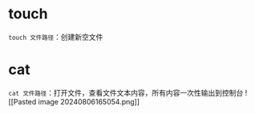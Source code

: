 # touch

`touch 文件路径`：创建新空文件
# cat

`cat 文件路径`：打开文件，查看文件文本内容，所有内容一次性输出到控制台
  ![[Pasted image 20240806165054.png]]

